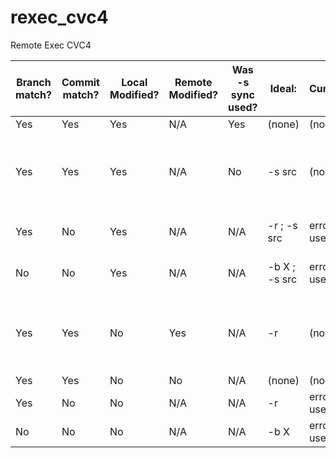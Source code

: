 # rexec_cvc4
Remote Exec CVC4



| Branch match? | Commit match? | Local Modified? | Remote Modified? | Was -s sync used? | Ideal:        | Current:      | Desired:                | Notes                                          |
|---------------|---------------|-----------------|------------------|-------------------|---------------|---------------|-------------------------|------------------------------------------------|
| Yes           | Yes           | Yes             | N/A              | Yes               | (none)        | (none)        | (none)                  |                                                |
| Yes           | Yes           | Yes             | N/A              | No                | -s src        | (none)        | warning: use -s         | OK if local has no changes since last -s       |
| Yes           | No            | Yes             | N/A              | N/A               | -r ; -s src   | error: use -r | force -r, error: use -s |                                                |
| No            | No            | Yes             | N/A              | N/A               | -b X ; -s src | error: use -b | force -b, error: use -s |                                                |
| Yes           | Yes           | No              | Yes              | N/A               | -r            | (none)        | force -r                | Only happens if local reverts changes after -s |
| Yes           | Yes           | No              | No               | N/A               | (none)        | (none)        | (none)                  |                                                |
| Yes           | No            | No              | N/A              | N/A               | -r            | error: use -r | force -r                |                                                |
| No            | No            | No              | N/A              | N/A               | -b X          | error: use -b | force -b                |                                                |
